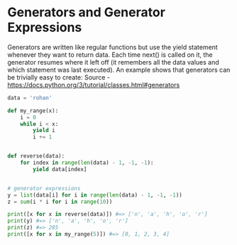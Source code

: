 # Generators and Generator Expressions

Generators are written like regular functions but use the yield statement whenever they want to return data.
Each time next() is called on it, the generator resumes where it left off (it remembers all the data values and
which statement was last executed). An example shows that generators can be trivially easy to create:
Source - https://docs.python.org/3/tutorial/classes.html#generators

```python
data = 'rohan'

def my_range(x):
    i = 0
    while i < x:
        yield i
        i += 1


def reverse(data):
    for index in range(len(data) - 1, -1, -1):
        yield data[index]


# generator expressions
y = list(data[i] for i in range(len(data) - 1, -1, -1))
z = sum(i * i for i in range(10))

print([x for x in reverse(data)]) #=> ['n', 'a', 'h', 'o', 'r']
print(y) #=> ['n', 'a', 'h', 'o', 'r']
print(z) #=> 285
print([x for x in my_range(5)]) #=> [0, 1, 2, 3, 4]
```

